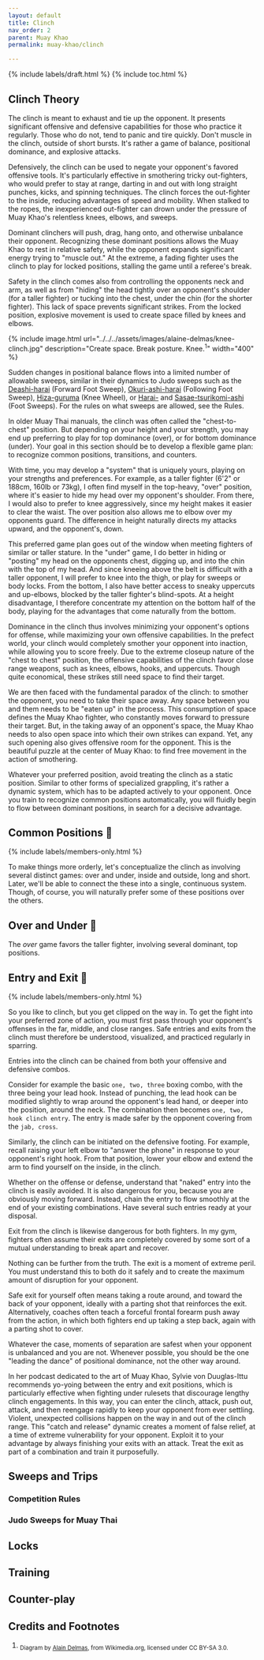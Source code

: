 ```yaml
---
layout: default
title: Clinch
nav_order: 2
parent: Muay Khao
permalink: muay-khao/clinch

---
```


{% include labels/draft.html %}
{% include toc.html %}

## Clinch Theory

The clinch is meant to exhaust and tie up the opponent. It presents significant offensive and
defensive capabilities for those who practice it regularly. Those who do not, tend to panic and
tire quickly. Don't muscle in the clinch, outside of short bursts. It's rather a game of
balance, positional dominance, and explosive attacks.

Defensively, the clinch can be used to negate your opponent's favored offensive tools. It's
particularly effective in smothering tricky out-fighters, who would prefer to stay at range,
darting in and out with long straight punches, kicks, and spinning techniques. The clinch
forces the out-fighter to the inside, reducing advantages of speed and mobility. When stalked
to the ropes, the inexperienced out-fighter can drown under the pressure of Muay Khao's
relentless knees, elbows, and sweeps.

Dominant clinchers will push, drag, hang onto, and otherwise unbalance their opponent.
Recognizing these dominant positions allows the Muay Khao to rest in relative safety, while the
opponent expands significant energy trying to "muscle out." At the extreme, a fading fighter
uses the clinch to play for locked positions, stalling the game until a referee's break.

Safety in the clinch comes also from controlling the opponents neck and arm, as well as from
"hiding" the head tightly over an opponent's shoulder (for a taller fighter) or tucking into
the chest, under the chin (for the shorter fighter). This lack of space prevents significant
strikes. From the locked position, explosive movement is used to create space filled by knees
and elbows.

{% include image.html url="../../../assets/images/alaine-delmas/knee-clinch.jpg"
description="Create space. Break posture. Knee.<sup>1</sup>" width="400" %}

Sudden changes in positional balance flows into a limited number of allowable sweeps, similar
in their dynamics to Judo sweeps such as the
[Deashi-harai](https://judo.ijf.org/techniques/De-ashi-harai) (Forward Foot Sweep),
[Okuri-ashi-harai](https://judo.ijf.org/techniques/Okuri-ashi-harai) (Following Foot Sweep),
[Hiza-guruma](https://judo.ijf.org/techniques/Hiza-guruma) (Knee Wheel), or
[Harai-](https://judo.ijf.org/techniques/Harai-tsurikomi-ashi) and [Sasae-tsurikomi-ashi](
https://judo.ijf.org/techniques/Sasae-tsurikomi-ashi) (Foot Sweeps). For the rules on what
sweeps are allowed, see the Rules.

In older Muay Thai manuals, the clinch was often called the "chest-to-chest" position. But
depending on your height and your strength, you may end up preferring to play for top
dominance (over), or for bottom dominance (under). Your goal in this section should be to
develop a flexible game plan: to recognize common positions, transitions, and counters.

With time, you may develop a "system" that is uniquely yours, playing on your strengths and
preferences. For example, as a taller fighter (6'2" or 188cm, 160lb or 73kg), I often find
myself in the top-heavy, "over" position, where it's easier to hide my head over my opponent's
shoulder. From there, I would also to prefer to knee aggressively, since my height makes it
easier to clear the waist. The over position also allows me to elbow over my opponents guard.
The difference in height naturally directs my attacks upward, and the opponent's, down.

This preferred game plan goes out of the window when meeting fighters of similar or taller
stature. In the "under" game, I do better in hiding or "posting" my head on the opponents
chest, digging up, and into the chin with the top of my head. And since kneeing above the belt
is difficult with a taller opponent, I will prefer to knee into the thigh, or play for sweeps
or body locks.  From the bottom, I also have better access to sneaky uppercuts and up-elbows,
blocked by the taller fighter's blind-spots. At a height disadvantage, I therefore concentrate
my attention on the bottom half of the body, playing for the advantages that come naturally
from the bottom.

Dominance in the clinch thus involves minimizing your opponent's options for offense, while
maximizing your own offensive capabilities. In the prefect world, your clinch would completely
smother your opponent into inaction, while allowing you to score freely. Due to the extreme
closeup nature of the "chest to chest" position, the offensive capabilities of the clinch favor
close range weapons, such as knees, elbows, hooks, and uppercuts. Though quite economical,
these strikes still need space to find their target.

We are then faced with the fundamental paradox of the clinch: to smother the opponent, you need
to take their space away. Any space between you and them needs to be "eaten up" in the process.
This consumption of space defines the Muay Khao fighter, who constantly moves forward to
pressure their target. But, in the taking away of an opponent's space, the Muay Khao needs to
also open space into which their own strikes can expand. Yet, any such opening also gives
offensive room for the opponent. This is the beautiful puzzle at the center of Muay Khao: to
find free movement in the action of smothering.

Whatever your preferred position, avoid treating the clinch as a static position. Similar to
other forms of specialized grappling, it's rather a dynamic system, which has to be adapted
actively to your opponent. Once you train to recognize common positions automatically, you will
fluidly begin to flow between dominant positions, in search for a decisive advantage.

## Common Positions 

{% include labels/members-only.html %}

<div data-ms-content="members">

To make things more orderly, let's conceptualize the clinch as involving several distinct
games: over and under, inside and outside, long and short. Later, we'll be able to connect the
these into a single, continuous system. Though, of course, you will naturally prefer some of
these positions over the others.

</div>

## Over and Under 

<div data-ms-content="members">

The *over* game favors the taller fighter, involving several dominant, top positions.

</div>

## Entry and Exit 

{% include labels/members-only.html %}
<div data-ms-content="members">

So you like to clinch, but you get clipped on the way in. To get the fight into your preferred
zone of action, you must first pass through your opponent's offenses in the far, middle, and
close ranges. Safe entries and exits from the clinch must therefore be understood, visualized,
and practiced regularly in sparring.

Entries into the clinch can be chained from both your offensive and defensive
combos.

Consider for example the basic `one, two, three` boxing combo, with the three being your lead
hook. Instead of punching, the lead hook can be modified slightly to wrap around the opponent's
lead hand, or deeper into the position, around the neck. The combination then becomes `one,
two, hook clinch entry`. The entry is made safer by the opponent covering from the `jab, cross`.

Similarly, the clinch can be initiated on the defensive footing. For example, recall raising
your left elbow to "answer the phone" in response to your opponent's right hook. From that
position, lower your elbow and extend the arm to find yourself on the inside, in the clinch.

Whether on the offense or defense, understand that "naked" entry into the clinch is easily
avoided. It is also dangerous for you, because you are obviously moving forward. Instead, chain
the entry to flow smoothly at the end of your existing combinations. Have several such entries
ready at your disposal.

Exit from the clinch is likewise dangerous for both fighters. In my gym, fighters often assume
their exits are completely covered by some sort of a mutual understanding to break apart and
recover.

Nothing can be further from the truth. The exit is a moment of extreme peril. You must
understand this to both do it safely and to create the maximum amount of disruption for your
opponent.

Safe exit for yourself often means taking a route around, and toward the back of your opponent,
ideally with a parting shot that reinforces the exit. Alternatively, coaches often teach a
forceful frontal forearm push away from the action, in which both fighters end up taking a step
back, again with a parting shot to cover.

Whatever the case, moments of separation are safest when your opponent is unbalanced and you
are not. Whenever possible, you should be the one "leading the dance" of positional dominance,
not the other way around.

In her podcast dedicated to the art of Muay Khao, Sylvie von Duuglas-Ittu recommends yo-yoing
between the entry and exit positions, which is particularly effective when fighting under
rulesets that discourage lengthy clinch engagements. In this way, you can enter the clinch,
attack, push out, attack, and then reengage rapidly to keep your opponent from ever settling.
Violent, unexpected collisions happen on the way in and out of the clinch range. This "catch
and release" dynamic creates a moment of false relief, at a time of extreme vulnerability for
your opponent. Exploit it to your advantage by always finishing your exits with an attack.
Treat the exit as part of a combination and train it purposefully.

</div>

## Sweeps and Trips

### Competition Rules

### Judo Sweeps for Muay Thai

## Locks
## Training
## Counter-play

## Credits and Footnotes

1. <sub>Diagram by [Alain
Delmas](https://commons.wikimedia.org/w/index.php?search=%22Alain+Delmas%22&title=Special:MediaSearch&go=Go&type=image),
from Wikimedia.org, licensed under CC BY-SA 3.0.</sub>

